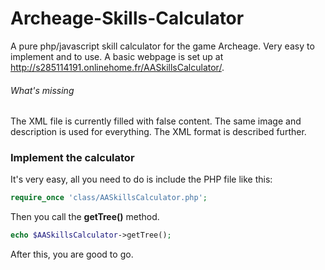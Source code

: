 Archeage-Skills-Calculator
==========================

A pure php/javascript skill calculator for the game Archeage. Very easy to implement and to use.
A basic webpage is set up at http://s285114191.onlinehome.fr/AASkillsCalculator/.

###### What's missing ######
The XML file is currently filled with false content. The same image and description is used for everything. The XML format is described further.

### Implement the calculator ###
It's very easy, all you need to do is include the PHP file like this:
```php
require_once 'class/AASkillsCalculator.php';
```
Then you call the **getTree()** method.
```php
echo $AASkillsCalculator->getTree();
```
After this, you are good to go.
